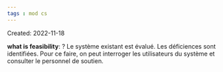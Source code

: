 ```yaml
---
tags : mod cs
---
```

Created: 2022-11-18

**what is feasibility**:
?
Le système existant est évalué. Les déficiences sont identifiées. Pour ce faire, on peut interroger les utilisateurs du système et consulter le personnel de soutien.
<!--SR:!2024-03-05,4,210-->